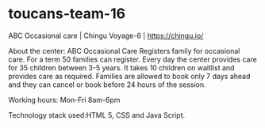# toucans-team-16
ABC Occasional care  | Chingu Voyage-6 | https://chingu.io/


About the center:
ABC Occasional Care Registers family for occasional care. For a term 50 families can register. Every day the center provides care for 35 children between 3-5 years. It takes 10 children on waitlist and provides care as required. Families are allowed to book only 7 days ahead and they can cancel or book before 24 hours of the session.

 Working hours: Mon-Fri 8am-6pm
 
 Technology stack used:HTML 5, CSS and Java Script.
